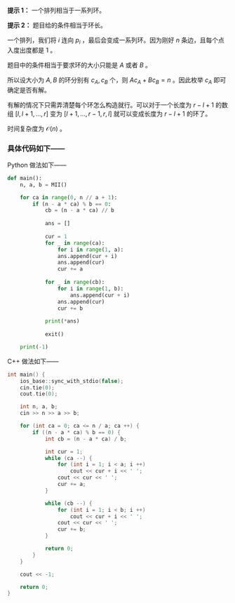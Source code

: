 **提示 1：** 一个排列相当于一系列环。

**提示 2：** 题目给的条件相当于环长。

一个排列，我们将 $i$ 连向 $p_i$ ，最后会变成一系列环。因为刚好 $n$ 条边，且每个点入度出度都是 $1$ 。

题目中的条件相当于要求环的大小只能是 $A$ 或者 $B$ 。

所以设大小为 $A,B$ 的环分别有 $c_A,c_B$ 个，则 $Ac_A+Bc_B=n$ 。因此枚举 $c_A$ 即可确定是否有解。

有解的情况下只需弄清楚每个环怎么构造就行。可以对于一个长度为 $r-l+1$ 的数组 $[l,l+1,\dots, r]$ 变为 $[l+1,\dots,r-1,r,l]$ 就可以变成长度为 $r-l+1$ 的环了。

时间复杂度为 $\mathcal{O}(n)$ 。

### 具体代码如下——

Python 做法如下——

```Python []
def main():
    n, a, b = MII()

    for ca in range(0, n // a + 1):
        if (n - a * ca) % b == 0:
            cb = (n - a * ca) // b
            
            ans = []
            
            cur = 1
            for _ in range(ca):
                for i in range(1, a):
                ans.append(cur + i)
                ans.append(cur)
                cur += a
            
            for _ in range(cb):
                for i in range(1, b):
                    ans.append(cur + i)
                ans.append(cur)
                cur += b 
            
            print(*ans)
            
            exit()

    print(-1)
```

C++ 做法如下——

```cpp []
int main() {
    ios_base::sync_with_stdio(false);
    cin.tie(0);
    cout.tie(0);

    int n, a, b;
    cin >> n >> a >> b;

    for (int ca = 0; ca <= n / a; ca ++) {
        if ((n - a * ca) % b == 0) {
            int cb = (n - a * ca) / b;

            int cur = 1;
            while (ca --) {
                for (int i = 1; i < a; i ++)
                    cout << cur + i << ' ';
                cout << cur << ' ';
                cur += a;
            }

            while (cb --) {
                for (int i = 1; i < b; i ++)
                    cout << cur + i << ' ';
                cout << cur << ' ';
                cur += b;
            }

            return 0;
        }
    }

    cout << -1;

    return 0;
}
```